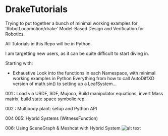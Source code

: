 # DrakeTutorials
Trying to put together a bunch of minimal working examples for 'RobotLocomotion/drake' Model-Based Design and Verification for Robotics.

All Tutorials in this Repo will be in Python.

I am targetting new users, as it can be quite difficult to start diving in.


Starting with:

- Exhaustive Look into the functions in each Namespace, with minimal working examples in Python
       Everything from how to call AutoDiffXD version of math.sin() to setting up a LeafSystem...

001 : Load via URDF, SDF, Mujoco, Build manipulator equations,
         invert Mass matrix, build state space symbolic rep.
         
002  : Multibody plant: setup and Python API
        
004
005: Hybrid Systems (WitnessFunction)

006: Using SceneGraph & Meshcat with Hybrid System
![alt text](https://github.com/drewhamiltonasdf/DrakeTutorials/blob/main/HybridSystem.png?raw=true)

